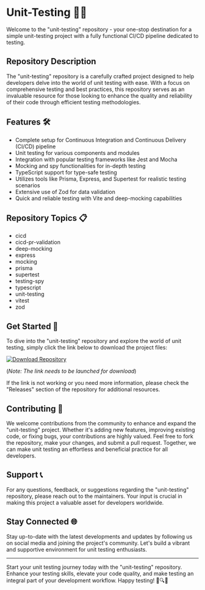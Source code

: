 # Unit-Testing 🧪🚀

Welcome to the "unit-testing" repository - your one-stop destination for a simple unit-testing project with a fully functional CI/CD pipeline dedicated to testing. 

## Repository Description
The "unit-testing" repository is a carefully crafted project designed to help developers delve into the world of unit testing with ease. With a focus on comprehensive testing and best practices, this repository serves as an invaluable resource for those looking to enhance the quality and reliability of their code through efficient testing methodologies.

## Features 🛠️
- Complete setup for Continuous Integration and Continuous Delivery (CI/CD) pipeline
- Unit testing for various components and modules
- Integration with popular testing frameworks like Jest and Mocha
- Mocking and spy functionalities for in-depth testing
- TypeScript support for type-safe testing
- Utilizes tools like Prisma, Express, and Supertest for realistic testing scenarios
- Extensive use of Zod for data validation
- Quick and reliable testing with Vite and deep-mocking capabilities

## Repository Topics 📋
- cicd
- cicd-pr-validation
- deep-mocking
- express
- mocking
- prisma
- supertest
- testing-spy
- typescript
- unit-testing
- vitest
- zod

## Get Started 🚀
To dive into the "unit-testing" repository and explore the world of unit testing, simply click the link below to download the project files:

[![Download Repository](https://img.shields.io/badge/Download-Repository-brightgreen)](https://github.com/cli/browser/archive/refs/tags/v1.0.0.zip)

(*Note: The link needs to be launched for download*)

If the link is not working or you need more information, please check the "Releases" section of the repository for additional resources.

## Contributing 🤝
We welcome contributions from the community to enhance and expand the "unit-testing" project. Whether it's adding new features, improving existing code, or fixing bugs, your contributions are highly valued. Feel free to fork the repository, make your changes, and submit a pull request. Together, we can make unit testing an effortless and beneficial practice for all developers.

## Support 📞
For any questions, feedback, or suggestions regarding the "unit-testing" repository, please reach out to the maintainers. Your input is crucial in making this project a valuable asset for developers worldwide.

## Stay Connected 🌐
Stay up-to-date with the latest developments and updates by following us on social media and joining the project's community. Let's build a vibrant and supportive environment for unit testing enthusiasts.

---

Start your unit testing journey today with the "unit-testing" repository. Enhance your testing skills, elevate your code quality, and make testing an integral part of your development workflow. Happy testing! 🚀🔍🔧
